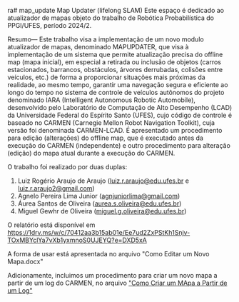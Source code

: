 ra# map_update
Map Updater (lifelong SLAM)
Este espaço é dedicado ao atualizador de mapas objeto do trabalho de Robótica Probabilística do PPGI/UFES, período 2024/2.

Resumo— Este trabalho visa a implementação de um novo modulo atualizador de mapas, denominado MAPUPDATER, que visa à implementação de um sistema que permite atualização precisa do offline map (mapa inicial), em especial a retirada ou inclusão de objetos (carros estacionados, barrancos, obstáculos, árvores derrubadas, colisões entre veículos, etc.) de forma a proporcionar situações mais próximas da realidade, ao mesmo tempo, garantir uma navegação segura e eficiente ao longo do tempo no sistema de controle de veículos autônomos do projeto denominado IARA (Intelligent Autonomous Robotic Automobile), desenvolvido pelo Laboratório de Computação de Alto Desempenho (LCAD) da Universidade Federal do Espírito Santo (UFES), cujo código de controle é baseado no CARMEN (Carnegie Mellon Robot Navigation Toolkit), cuja versão foi denominada CARMEN-LCAD. É apresentado um procedimento para edição (alterações) do offline map, que é executado antes da execução do CARMEN (independente) e outro procedimento para alteração (edição) do mapa atual durante a execução do CARMEN. 

O trabalho foi realizado por duas duplas:
1) Luiz Rogério Araujo de Araujo (luiz.r.araujo@edu.ufes.br e luiz.r.araujo2@gmail.com)
2) Agnelo Pereira Lima Junior    (agnjuniorlima@gmail.com)
3) Áurea Santos de Oliveira      (aurea.s.oliveira@edu.ufes.br)
4) Miguel Gewhr de Oliveira      (miguel.g.oliveira@edu.ufes.br)

O relatório está disponível em https://1drv.ms/w/c/70412aa3b15ab01e/Ee7ud2ZxPStKh1Snjv-TOxMBYclYa7vXb1yxmnoS0UJEYQ?e=DXD5xA 

A forma de usar está apresentada no arquivo "Como Editar um Novo Mapa.docx"

Adicionamente, incluimos um procedimento para criar um novo mapa a partir de um log do CARMEN, no arquivo ["Como Criar um MApa a Partir de um Log"](https://github.com/agnjuniorlima/map_update/blob/main/Como%20Criar%20um%20Mapa%20a%20Partir%20de%20um%20Log.docx) 
